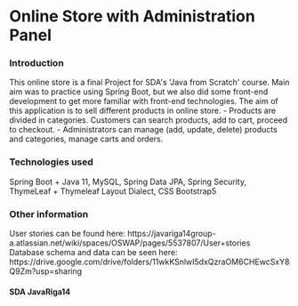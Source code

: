 <h1>Online Store with Administration Panel</h1>

<h3>Introduction</h3>
This online store is a final Project for SDA's 'Java from Scratch' course. 
Main aim was to practice using Spring Boot, but we also did some front-end development 
to get more familiar with front-end technologies. The aim of this application is 
to sell different products in online store. 
- Products are divided in categories. Customers can 
search products, add to cart, proceed to checkout.
- Administrators can manage (add, update, delete) products and categories, manage carts and orders.

<h3>Technologies used</h3>
Spring Boot + Java 11, MySQL, Spring Data JPA, Spring Security, ThymeLeaf + Thymeleaf Layout Dialect, CSS Bootstrap5

<h3>Other information</h3>
User stories can be found here: https://javariga14group-a.atlassian.net/wiki/spaces/OSWAP/pages/5537807/User+stories
<br>
Database schema and data can be seen here: https://drive.google.com/drive/folders/11wkKSnlwI5dxQzraOM6CHEwcSxY8Q9Zm?usp=sharing



<h4>SDA JavaRiga14</h4>
